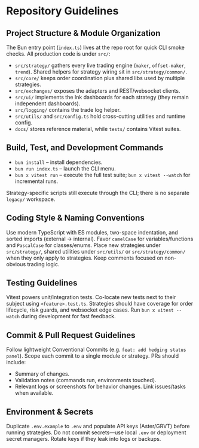 # Repository Guidelines

## Project Structure & Module Organization
The Bun entry point (`index.ts`) lives at the repo root for quick CLI smoke checks. All production code is under `src/`:

- `src/strategy/` gathers every live trading engine (`maker`, `offset-maker`, `trend`). Shared helpers for strategy wiring sit in `src/strategy/common/`.
- `src/core/` keeps order coordination plus shared libs used by multiple strategies.
- `src/exchanges/` exposes the adapters and REST/websocket clients.
- `src/ui/` implements the Ink dashboards for each strategy (they remain independent dashboards).
- `src/logging/` contains the trade log helper.
- `src/utils/` and `src/config.ts` hold cross-cutting utilities and runtime config.
- `docs/` stores reference material, while `tests/` contains Vitest suites.

## Build, Test, and Development Commands
- `bun install` – install dependencies.
- `bun run index.ts` – launch the CLI menu.
- `bun x vitest run` – execute the full test suite; `bun x vitest --watch` for incremental runs.

Strategy-specific scripts still execute through the CLI; there is no separate `legacy/` workspace.

## Coding Style & Naming Conventions
Use modern TypeScript with ES modules, two-space indentation, and sorted imports (external → internal). Favor `camelCase` for variables/functions and `PascalCase` for classes/enums. Place new strategies under `src/strategy/`, shared utilities under `src/utils/` or `src/strategy/common/` when they only apply to strategies. Keep comments focused on non-obvious trading logic.

## Testing Guidelines
Vitest powers unit/integration tests. Co-locate new tests next to their subject using `<feature>.test.ts`. Strategies should have coverage for order lifecycle, risk guards, and websocket edge cases. Run `bun x vitest --watch` during development for fast feedback.

## Commit & Pull Request Guidelines
Follow lightweight Conventional Commits (e.g. `feat: add hedging status panel`). Scope each commit to a single module or strategy. PRs should include:
- Summary of changes.
- Validation notes (commands run, environments touched).
- Relevant logs or screenshots for behavior changes.
Link issues/tasks when available.

## Environment & Secrets
Duplicate `.env.example` to `.env` and populate API keys (Aster/GRVT) before running strategies. Do not commit secrets—use local `.env` or deployment secret managers. Rotate keys if they leak into logs or backups.
